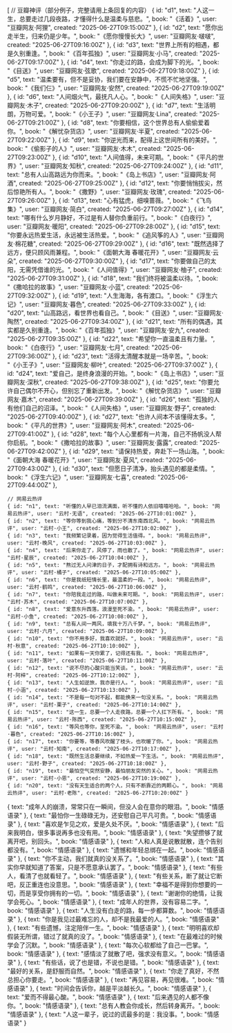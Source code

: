 [
// 豆瓣神评（部分例子，完整请用上条回复的内容）
{ id: "d1", text: "人这一生，总要走过几段夜路，才懂得什么是温柔与慈悲。", book: "《活着》", user: "豆瓣网友·阿狸", created: "2025-06-27T09:15:00Z" },
{ id: "d2", text: "愿你出走半生，归来仍是少年。", book: "《愿你慢慢长大》", user: "豆瓣网友·啵啵", created: "2025-06-27T09:16:00Z" },
{ id: "d3", text: "世界上所有的相遇，都是久别重逢。", book: "《百年孤独》", user: "豆瓣网友·小马", created: "2025-06-27T09:17:00Z" },
{ id: "d4", text: "你走过的路，会成为脚下的光。", book: "《目送》", user: "豆瓣网友·弦歌", created: "2025-06-27T09:18:00Z" },
{ id: "d5", text: "温柔要有，但不是妥协，我们要在安静中，不慌不忙地坚强。", book: "《我们仨》", user: "豆瓣网友·安然", created: "2025-06-27T09:19:00Z" },
{ id: "d6", text: "人间烟火气，最抚凡人心。", book: "《人间失格》", user: "豆瓣网友·木子", created: "2025-06-27T09:20:00Z" },
{ id: "d7", text: "生活明朗，万物可爱。", book: "《小王子》", user: "豆瓣网友·Lina", created: "2025-06-27T09:21:00Z" },
{ id: "d8", text: "你要相信，这个世界总有人偷偷爱着你。", book: "《解忧杂货店》", user: "豆瓣网友·半夏", created: "2025-06-27T09:22:00Z" },
{ id: "d9", text: "你逆光而来，配得上这世间所有的美好。", book: "《偷影子的人》", user: "豆瓣网友·木木", created: "2025-06-27T09:23:00Z" },
{ id: "d10", text: "人间值得，未来可期。", book: "《平凡的世界》", user: "豆瓣网友·知秋", created: "2025-06-27T09:24:00Z" },
{ id: "d11", text: "总有人山高路远为你而来。", book: "《岛上书店》", user: "豆瓣网友·阿酒", created: "2025-06-27T09:25:00Z" },
{ id: "d12", text: "你要悄悄拔尖，然后惊艳所有人。", book: "《撒野》", user: "豆瓣网友·玫瑰", created: "2025-06-27T09:26:00Z" },
{ id: "d13", text: "心有猛虎，细嗅蔷薇。", book: "《飞鸟集》", user: "豆瓣网友·简白", created: "2025-06-27T09:27:00Z" },
{ id: "d14", text: "哪有什么岁月静好，不过是有人替你负重前行。", book: "《白夜行》", user: "豆瓣网友·暖阳", created: "2025-06-27T09:28:00Z" },
{ id: "d15", text: "你要永远热爱生活，永远被生活热爱。", book: "《追风筝的人》", user: "豆瓣网友·棉花糖", created: "2025-06-27T09:29:00Z" },
{ id: "d16", text: "既然选择了远方，便只顾风雨兼程。", book: "《面朝大海 春暖花开》", user: "豆瓣网友·云朵", created: "2025-06-27T09:30:00Z" },
{ id: "d17", text: "你要做自己的太阳，无需凭借谁的光。", book: "《人间值得》", user: "豆瓣网友·柚子", created: "2025-06-27T09:31:00Z" },
{ id: "d18", text: "我们终将被温柔以待。", book: "《撒哈拉的故事》", user: "豆瓣网友·小蓝", created: "2025-06-27T09:32:00Z" },
{ id: "d19", text: "人生海海，各有渡口。", book: "《浮生六记》", user: "豆瓣网友·暮色", created: "2025-06-27T09:33:00Z" },
{ id: "d20", text: "山高路远，看世界也看自己。", book: "《目送》", user: "豆瓣网友·陶然", created: "2025-06-27T09:34:00Z" },
{ id: "d21", text: "所有的偶遇，其实都是久别重逢。", book: "《百年孤独》", user: "豆瓣网友·安九", created: "2025-06-27T09:35:00Z" },
{ id: "d22", text: "希望你一直温柔且有力量。", book: "《白夜行》", user: "豆瓣网友·七月", created: "2025-06-27T09:36:00Z" },
{ id: "d23", text: "活得太清醒本就是一场辛苦。", book: "《小王子》", user: "豆瓣网友·柳叶", created: "2025-06-27T09:37:00Z" },
{ id: "d24", text: "爱自己，是终身浪漫的开始。", book: "《岛上书店》", user: "豆瓣网友·深秋", created: "2025-06-27T09:38:00Z" },
{ id: "d25", text: "你要允许自己偶尔不开心，但别忘了重新出发。", book: "《解忧杂货店》", user: "豆瓣网友·嘉木", created: "2025-06-27T09:39:00Z" },
{ id: "d26", text: "孤独的人有他们自己的沼泽。", book: "《人间失格》", user: "豆瓣网友·野子", created: "2025-06-27T09:40:00Z" },
{ id: "d27", text: "也许人间本不该懂得太多。", book: "《平凡的世界》", user: "豆瓣网友·阿木", created: "2025-06-27T09:41:00Z" },
{ id: "d28", text: "每个人心里都有一片海，自己不扬帆没人帮你启航。", book: "《撒哈拉的故事》", user: "豆瓣网友·露露", created: "2025-06-27T09:42:00Z" },
{ id: "d29", text: "请保持热爱，奔赴下一场山海。", book: "《面朝大海 春暖花开》", user: "豆瓣网友·夏风", created: "2025-06-27T09:43:00Z" },
{ id: "d30", text: "但愿日子清净，抬头遇见的都是柔情。", book: "《浮生六记》", user: "豆瓣网友·七喜", created: "2025-06-27T09:44:00Z" },

    // 网易云热评
    { id: "n1", text: "听懂的人早已泪流满面，听不懂的人依旧嘻嘻哈哈。", book: "网易云热评", user: "云村·无语", created: "2025-06-27T10:01:00Z" },
    { id: "n2", text: "等你等到我心痛，等到分不清东南西北风。", book: "网易云热评", user: "云村·小王", created: "2025-06-27T10:02:00Z" },
    { id: "n3", text: "我频繁记录着，因为觉得生活值得。", book: "网易云热评", user: "云村·晚风", created: "2025-06-27T10:03:00Z" },
    { id: "n4", text: "后来你走了，风停了，雨也散了。", book: "网易云热评", user: "云村·星辰", created: "2025-06-27T10:04:00Z" },
    { id: "n5", text: "熬过无人问津的日子，才配拥有诗和远方。", book: "网易云热评", user: "云村·橘子", created: "2025-06-27T10:05:00Z" },
    { id: "n6", text: "你是我纸短情长里，最温柔的一段。", book: "网易云热评", user: "云村·鹤鸣", created: "2025-06-27T10:06:00Z" },
    { id: "n7", text: "你陪我走过的路，叫做未来可期。", book: "网易云热评", user: "云村·苏木", created: "2025-06-27T10:07:00Z" },
    { id: "n8", text: "爱意东升西落，浪漫至死不渝。", book: "网易云热评", user: "云村·小鱼", created: "2025-06-27T10:08:00Z" },
    { id: "n9", text: "总有人间一两风，填我十万八千梦。", book: "网易云热评", user: "云村·六月", created: "2025-06-27T10:09:00Z" },
    { id: "n10", text: "你不用多好，我喜欢就好。", book: "网易云热评", user: "云村·秋意", created: "2025-06-27T10:10:00Z" },
    { id: "n11", text: "如果有一天你累了，记得还有我。", book: "网易云热评", user: "云村·落叶", created: "2025-06-27T10:11:00Z" },
    { id: "n12", text: "说不尽的心酸只能当笑谈。", book: "网易云热评", user: "云村·阿梓", created: "2025-06-27T10:12:00Z" },
    { id: "n13", text: "人生如逆旅，我亦是行人。", book: "网易云热评", user: "云村·小涵", created: "2025-06-27T10:13:00Z" },
    { id: "n14", text: "不是每一句对不起，都能换来一句没关系。", book: "网易云热评", user: "云村·栗子", created: "2025-06-27T10:14:00Z" },
    { id: "n15", text: "这一生，总要一个人走夜路，总要一个人扛下所有。", book: "网易云热评", user: "云村·陈西", created: "2025-06-27T10:15:00Z" },
    { id: "n16", text: "等风也等你，至死不渝。", book: "网易云热评", user: "云村·暮色", created: "2025-06-27T10:16:00Z" },
    { id: "n17", text: "你要等，等春风吹醒了枝头，也吹暖了你。", book: "网易云热评", user: "云村·知南", created: "2025-06-27T10:17:00Z" },
    { id: "n18", text: "既然生活总要继续，不如热爱一下生活。", book: "网易云热评", user: "云村·野子", created: "2025-06-27T10:18:00Z" },
    { id: "n19", text: "最怕空气突然安静，最怕朋友突然的关心。", book: "网易云热评", user: "云村·小恩", created: "2025-06-27T10:19:00Z" },
    { id: "n20", text: "没有天生适合的两个人，只有不断靠近的两颗心。", book: "网易云热评", user: "云村·老陈", created: "2025-06-27T10:20:00Z" }

 
{ text: "成年人的崩溃，常常只在一瞬间，但没人会在意你的眼泪。", book: "情感语录" },
{ text: "最怕你一生碌碌无为，还安慰自己平凡可贵。", book: "情感语录" },
{ text: "喜欢是乍见之欢，爱是久处不厌。", book: "情感语录" },
{ text: "后来我明白，很多事说再多也没有用。", book: "情感语录" },
{ text: "失望攒够了就离开吧，别回头。", book: "情感语录" },
{ text: "人和人真是说散就散，连个告别都没有。", book: "情感语录" },
{ text: "遗憾和年轻总绑在一起。", book: "情感语录" },
{ text: "你不主动，我们就真的没关系了。", book: "情感语录" },
{ text: "其实你早就知道了答案，只是不愿意承认罢了。", book: "情感语录" },
{ text: "有些人，看清了也就看轻了。", book: "情感语录" },
{ text: "有些关系，断了就让它断吧，反正重连也没意思。", book: "情感语录" },
{ text: "幸福不是得到你想要的一切，而是享受你拥有的一切。", book: "情感语录" },
{ text: "谢谢你的绝情，让我学会死心。", book: "情感语录" },
{ text: "成年人的世界，没有容易二字。", book: "情感语录" },
{ text: "人生没有白走的路，每一步都算数。", book: "情感语录" },
{ text: "你是我见过最难忘的人，却不是我最爱的人。", book: "情感语录" },
{ text: "有些遗憾，注定陪伴一生。", book: "情感语录" },
{ text: "明明喜欢却假装无所谓，错过了就真的没了。", book: "情感语录" },
{ text: "在最难过的时候学会了沉默。", book: "情感语录" },
{ text: "每次心软都给了自己一巴掌。", book: "情感语录" },
{ text: "感情淡了就散了吧，强求没有意义。", book: "情感语录" },
{ text: "有些话，说了也是错，不说也是错。", book: "情感语录" },
{ text: "最好的关系，是舒服而自然。", book: "情感语录" },
{ text: "你走了真好，不然总担心你要走。", book: "情感语录" },
{ text: "再见容易，再见很难。", book: "情感语录" },
{ text: "时间会告诉你，越是平淡越长久。", book: "情感语录" },
{ text: "爱而不得最心酸。", book: "情感语录" },
{ text: "后来遇见的人都不像你。", book: "情感语录" },
{ text: "总有人教会你成长，然后转身离开。", book: "情感语录" },
{ text: "人这一辈子，说过的谎最多的是：我没事。", book: "情感语录" }
 